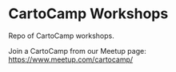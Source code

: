 # CartoCamp Workshops

Repo of CartoCamp workshops.

Join a CartoCamp from our Meetup page: https://www.meetup.com/cartocamp/
